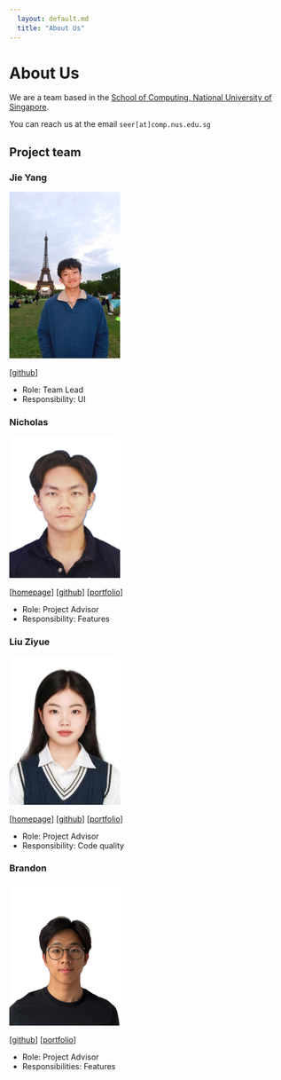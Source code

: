 ```yaml
---
  layout: default.md
  title: "About Us"
---
```

# About Us

We are a team based in the [School of Computing, National University of Singapore](http://www.comp.nus.edu.sg).

You can reach us at the email `seer[at]comp.nus.edu.sg`

## Project team

### Jie Yang

<img src="images/jyang1206.png" width="200px">

[[github](https://github.com/Jyang1206)]

* Role: Team Lead 
* Responsibility: UI

### Nicholas

<img src="images/nicktantk.png" width="200px">

[[homepage](http://www.comp.nus.edu.sg/~damithch)]
[[github](https://github.com/nicktantk)]
[[portfolio](team/johndoe.md)]

* Role: Project Advisor
* Responsibility: Features

### Liu Ziyue

<img src="images/huiyi-al.png" width="200px">

[[homepage](http://www.comp.nus.edu.sg/~damithch)]
[[github](https://github.com/huiyi-al)]
[[portfolio](team/huiyi-al.md)]

* Role: Project Advisor
* Responsibility: Code quality

### Brandon

<img src="images/brandontwj1.png" width="200px">

[[github](http://github.com/brandontwj1)]
[[portfolio](team/johndoe)]

* Role: Project Advisor
* Responsibilities: Features


